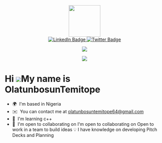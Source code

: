 <div align="center">
<img src="https://media.giphy.com/media/M9gbBd9nbDrOTu1Mqx/giphy.gif" width="100" />
</div>

<div id="badges" align="center">
  <a href="https://www.linkedin.com/in/nwafor-augustine-onyedikachi/">
    <img src="https://img.shields.io/badge/LinkedIn-blue?style=for-the-badge&logo=linkedin&logoColor=white" alt="LinkedIn Badge"/>
  </a>
 
  <a href="https://twitter.com/Austinebase">
    <img src="https://img.shields.io/badge/Twitter-blue?style=for-the-badge&logo=twitter&logoColor=white" alt="Twitter Badge"/>
  </a>
</div>

<p align="center">
  <img src="https://readme-typing-svg.herokuapp.com/?lines=Welcome+to+my+GitHub+page!&left=true&size=20">
</p>
<p align="center">
  <img src="https://readme-typing-svg.herokuapp.com/?lines=I+am+Olatunbosun+Temitope!&left=true&size=20">
</p>



Hi ![](https://user-images.githubusercontent.com/18350557/176309783-0785949b-9127-417c-8b55-ab5a4333674e.gif)My name is OlatunbosunTemitope
===========================================================================================================================================

*   🌍  I'm based in Nigeria
*   ✉️  You can contact me at [olatunbosuntemitope64@gmail.com](mailto:olatunbosuntemitope64@gmail.com)
*   🧠  I'm learning c++
*   🤝  I'm open to collaborating on I'm open to collaborating on Open to work in a team to build ideas 💡 I have knowledge on developing Pitch Decks and Planning
